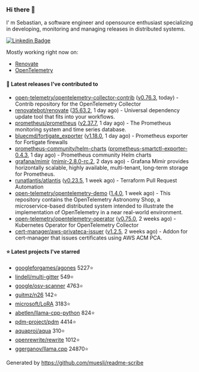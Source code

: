 ### Hi there 👋

I’ m Sebastian, a software engineer and opensource enthusiast specializing in developing, monitoring and managing releases in distributed systems.

[![Linkedin Badge](https://img.shields.io/badge/-LinkedIn-blue?style=flat&logo=Linkedin&logoColor=white&link=https://www.linkedin.com/in/sebastian-poxhofer/)](https://www.linkedin.com/in/sebastian-poxhofer/)

Mostly working right now on:
- [Renovate](https://github.com/renovatebot/renovate)
- [OpenTelemetry](https://github.com/open-telemetry)



#### 🚀 Latest releases I've contributed to

- [open-telemetry/opentelemetry-collector-contrib](https://github.com/open-telemetry/opentelemetry-collector-contrib) ([v0.76.3](https://github.com/open-telemetry/opentelemetry-collector-contrib/releases/tag/v0.76.3), today) - Contrib repository for the OpenTelemetry Collector
- [renovatebot/renovate](https://github.com/renovatebot/renovate) ([35.63.2](https://github.com/renovatebot/renovate/releases/tag/35.63.2), 1 day ago) - Universal dependency update tool that fits into your workflows.
- [prometheus/prometheus](https://github.com/prometheus/prometheus) ([v2.37.7](https://github.com/prometheus/prometheus/releases/tag/v2.37.7), 1 day ago) - The Prometheus monitoring system and time series database.
- [bluecmd/fortigate_exporter](https://github.com/bluecmd/fortigate_exporter) ([v1.18.0](https://github.com/bluecmd/fortigate_exporter/releases/tag/v1.18.0), 1 day ago) - Prometheus exporter for Fortigate firewalls
- [prometheus-community/helm-charts](https://github.com/prometheus-community/helm-charts) ([prometheus-smartctl-exporter-0.4.3](https://github.com/prometheus-community/helm-charts/releases/tag/prometheus-smartctl-exporter-0.4.3), 1 day ago) - Prometheus community Helm charts
- [grafana/mimir](https://github.com/grafana/mimir) ([mimir-2.8.0-rc.2](https://github.com/grafana/mimir/releases/tag/mimir-2.8.0-rc.2), 2 days ago) - Grafana Mimir provides horizontally scalable, highly available, multi-tenant, long-term storage for Prometheus.
- [runatlantis/atlantis](https://github.com/runatlantis/atlantis) ([v0.23.5](https://github.com/runatlantis/atlantis/releases/tag/v0.23.5), 1 week ago) - Terraform Pull Request Automation
- [open-telemetry/opentelemetry-demo](https://github.com/open-telemetry/opentelemetry-demo) ([1.4.0](https://github.com/open-telemetry/opentelemetry-demo/releases/tag/1.4.0), 1 week ago) - This repository contains the OpenTelemetry Astronomy Shop, a microservice-based distributed system intended to illustrate the implementation of OpenTelemetry in a near real-world environment.
- [open-telemetry/opentelemetry-operator](https://github.com/open-telemetry/opentelemetry-operator) ([v0.75.0](https://github.com/open-telemetry/opentelemetry-operator/releases/tag/v0.75.0), 2 weeks ago) - Kubernetes Operator for OpenTelemetry Collector
- [cert-manager/aws-privateca-issuer](https://github.com/cert-manager/aws-privateca-issuer) ([v1.2.5](https://github.com/cert-manager/aws-privateca-issuer/releases/tag/v1.2.5), 2 weeks ago) - Addon for cert-manager that issues certificates using AWS ACM PCA.

#### ⭐ Latest projects I've starred

- [googleforgames/agones](https://github.com/googleforgames/agones) 5227⭐
- [lindell/multi-gitter](https://github.com/lindell/multi-gitter) 549⭐
- [google/osv-scanner](https://github.com/google/osv-scanner) 4763⭐
- [guitmz/n26](https://github.com/guitmz/n26) 142⭐
- [microsoft/LoRA](https://github.com/microsoft/LoRA) 3183⭐
- [abetlen/llama-cpp-python](https://github.com/abetlen/llama-cpp-python) 824⭐
- [pdm-project/pdm](https://github.com/pdm-project/pdm) 4414⭐
- [aquaproj/aqua](https://github.com/aquaproj/aqua) 310⭐
- [openrewrite/rewrite](https://github.com/openrewrite/rewrite) 1012⭐
- [ggerganov/llama.cpp](https://github.com/ggerganov/llama.cpp) 24870⭐



Generated by https://github.com/muesli/readme-scribe
